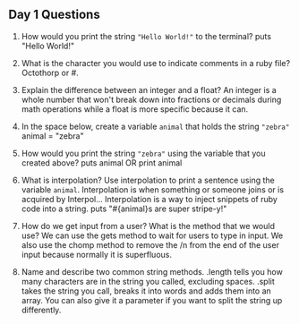 ## Day 1 Questions

1. How would you print the string `"Hello World!"` to the terminal?
  puts "Hello World!"

2. What is the character you would use to indicate comments in a ruby file?
  Octothorp or #.

3. Explain the difference between an integer and a float?
  An integer is a whole number that won't break down into fractions or decimals during math operations while a float is more specific because it can.

4. In the space below, create a variable `animal` that holds the string `"zebra"`
  animal = "zebra"

5. How would you print the string `"zebra"` using the variable that you created above?
  puts animal OR print animal

6. What is interpolation? Use interpolation to print a sentence using the variable `animal`.
  Interpolation is when something or someone joins or is acquired by Interpol...
  Interpolation is a way to inject snippets of ruby code into a string.
  puts "#{animal}s are super stripe-y!"

7. How do we get input from a user? What is the method that we would use?
  We can use the gets method to wait for users to type in input. We also use the chomp method to remove the /n from the end of the user input because normally it is superfluous.

8. Name and describe two common string methods.
  .length tells you how many characters are in the string you called, excluding spaces.
  .split takes the string you call, breaks it into words and adds them into an array. You can also give it a parameter if you want to split the string up differently.
